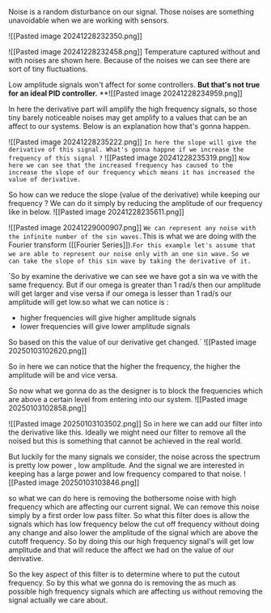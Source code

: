 Noise is a random disturbance on our signal. Those noises are something unavoidable when we are working with sensors.

![[Pasted image 20241228232350.png]]

![[Pasted image 20241228232458.png]]
Temperature captured without and with noises are shown here. Because of the noises we can see there are sort of tiny fluctuations.

Low amplitude signals won't affect for some controllers. **But that's not true for an ideal PID controller.**
**![[Pasted image 20241228234959.png]]

In here the derivative part will amplify the high frequency signals, so those tiny barely noticeable noises may get amplify to a values that can be an affect to our systems. Below is an explanation how that's gonna happen.

![[Pasted image 20241228235222.png]]
`In here the slope will give the derivative of this signal. What's gonna happne if we increase the frequency of this signal ?`
![[Pasted image 20241228235319.png]]
`Now here we can see that the increased frequency has caused to the increase the slope of our frequency which means it has increased the value of derivative.`

So how can we reduce the slope (value of the derivative) while keeping our frequency ? We can do it simply by reducing the amplitude of our frequency like in below.
![[Pasted image 20241228235611.png]]

 ![[Pasted image 20241229000907.png]]
 `We can represent any noise with the infinite number of the sin waves.`This is what we are doing with the Fourier transform ([[Fourier Series]]).`For this example let's assume that we are able to represent our noise only with an one sin wave.`
`So we can take the slope of this sin wave by taking the derivative of it.`

`So by examine the derivative we can see we have got a sin wa ve with the same frequency. But if our omega is greater than 1 rad/s then our amplitude will get larger and vise versa if our omega is lesser than 1 rad/s our amplitude will get low.so what we can notice is :

- higher frequencies will give higher amplitude signals 
- lower frequencies will give lower amplitude signals

So based on this the value of our derivative get changed.`
 ![[Pasted image 20250103102620.png]]

 So in here we can notice that the higher the frequency, the higher the amplitude will be  and vice versa.

So now what we gonna do as the designer is to block the frequencies which are above a certain level from entering into our system.
![[Pasted image 20250103102858.png]]


![[Pasted image 20250103103502.png]]
So in here we can add our filter into the derivative like this. Ideally we might need our filter to remove all the noised but this is something that cannot be achieved in the real world.

But luckily for the many signals we consider, the noise across the spectrum is pretty low power , low amplitude. And the signal we are interested in keeping has a large power and low frequency compared to that noise.
![[Pasted image 20250103103846.png]]

so what we can do here is removing the bothersome noise with high frequency which are affecting our current signal. We can remove this noise simply by a first order low pass filter. So what this filter does is allow the signals which has low frequency below the cut off frequency without doing any change and also lower the amplitude of the signal which are above the cutoff frequency. So by doing this our high frequency signal's will get low amplitude and that will reduce the affect we had on the value of our derivative.

So the key aspect of this filter is to determine where to put the cutout frequency. So by this what we gonna do is removing the as much as possible high frequency signals which are affecting us without removing the signal actually we care about.